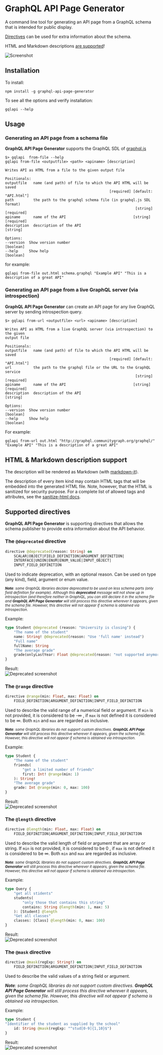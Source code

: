# GraphQL API Page Generator
A command line tool for generating an API page from a GraphQL schema that is intended for public display.

[Directives](#supported-directives) can be used for extra information about the schema. 

HTML and Markdown descriptions [are supported](#html-markdown-description-support)! 

![Screenshot](/docs/screenshot.png)

## Installation
To install:

    npm install -g graphql-api-page-generator

To see all the options and verify installation:

    gqlapi --help

## Usage
### Generating an API page from a schema file
**GraphQL API Page Generator** supports the GraphQL SDL of [graphql.js](https://github.com/graphql/graphql-js)

    $> gqlapi  from-file --help
    gqlapi from-file <outputfile> <path> <apiname> [description]

    Writes API as HTML from a file to the given output file

    Positionals:
    outputfile   name (and path) of file to which the API HTML will be saved
                                                    [required] [default: "API.html"]
    path         the path to the graphql schema file (in graphql.js SDL format)
                                                                [string] [required]
    apiname      name of the API                               [string] [required]
    description  description of the API                                   [string]

    Options:
    --version  Show version number                                       [boolean]
    --help     Show help                                                 [boolean]

for example:

    gqlapi from-file out.html schema.graphql "Example API" "This is a description of a great API"

### Generating an API page from a live GraphQL server (via introspection)
**GraphQL API Page Generator** can create an API page for any live GraphQL server by sending introspection query.

    $> gqlapi from-url <outputfile> <url> <apiname> [description]

    Writes API as HTML from a live GraphQL server (via introspection) to the given
    output file

    Positionals:
    outputfile   name (and path) of file to which the API HTML will be saved
                                                    [required] [default: "API.html"]
    url          the path to the graphql file or the URL to the GraphQL service
                                                                [string] [required]
    apiname      name of the API                               [string] [required]
    description  description of the API                                   [string]

    Options:
    --version  Show version number                                       [boolean]
    --help     Show help                                                 [boolean]

For example:

    gqlapi from-url out.html "http://graphql.communitygraph.org/graphql/" "Example API" "This is a description of a great API"

## HTML & Markdown description support
The description will be rendered as Markdown (with [markdown-it](https://github.com/markdown-it/markdown-it)). 

The description of every item kind may contain HTML tags that will be embedded into the generated HTML file.
Note, however, that the HTML is sanitized for security purpose.
For a complete list of allowed tags and attributes, see the [sanitize-html docs](https://github.com/punkave/sanitize-html#what-are-the-default-options).

## Supported directives
**GraphQL API Page Generator** is supporting directives that allows the schema publisher to provide extra information about the API behavior.
### The `@deprecated` directive
```GraphQL
directive @deprecated(reason: String) on 
    SCALAR|OBJECT|FIELD_DEFINITION|ARGUMENT_DEFINITION|
    INTERFACE|UNION|ENUM|ENUM_VALUE|INPUT_OBJECT|
    INPUT_FIELD_DEFINITION
```
Used to indicate deprecation, with an optional reason. Can be used on type (any kind), field, argument or enum value.

<small> ***Note**: some GraphQL libraries declare deprecated to be used on less schema parts (only field definition for example). Although this **deprecated** message will not show up in introspection (and therefore neither in GraphiQL, you can still declare it in the schema file and **GraphQL API Page Generator** will still process this directive wherever it appears, given the schema file. However, this directive will not appear if schema is obtained via introspection.* </small>

Example:
```GraphQL
type Student @deprecated (reason: "University is closing") {
    "The name of the student"
    name: String! @deprecated(reason: "Use 'full name' instead") 
    "Full name"
    fullName: String 
    "The average grade"
    grade(onlyLastYear: Float @deprecated(reason: "not supported anymore")): Int
}
```
Result: <br/>
![Deprecated screenshot](/docs/screenshot-deprecated.png)
### The `@range` directive
```GraphQL
directive @range(min: Float, max: Float) on 
    FIELD_DEFINITION|ARGUMENT_DEFINITION|INPUT_FIELD_DEFINITION
```
Used to describe the valid range of a numerical field or argument. If `min` is not provided, it is considered to be -∞ , if `max` is not defined it is considered to be ∞. Both `min` and `max` are regarded as inclusive.

<small> ***Note**: some GraphQL libraries do not support custom directives. **GraphQL API Page Generator** will still process this directive wherever it appears, given the schema file. However, this directive will not appear if schema is obtained via introspection.* </small>

Example:
```GraphQL
type Student {
    "The name of the student"
    friends(
        "get a limited number of friends"
        first: Int! @range(min: 1)
    ): String!
    "The average grade"
    grade: Int @range(min: 0, max: 100)
}
```
Result: <br/>
![Deprecated screenshot](/docs/screenshot-range.png)
### The `@length` directive
```GraphQL
directive @length(min: Float, max: Float) on 
    FIELD_DEFINITION|ARGUMENT_DEFINITION|INPUT_FIELD_DEFINITION
```
Used to describe the valid length of field or argument that are array or string. If `min` is not provided, it is considered to be 0 , if `max` is not defined it is considered to be ∞. Both `min` and `max` are regarded as inclusive.

<small> ***Note**: some GraphQL libraries do not support custom directives. **GraphQL API Page Generator** will still process this directive wherever it appears, given the schema file. However, this directive will not appear if schema is obtained via introspection.* </small>

Example:
```GraphQL
type Query {
    "get all stidents"
    students(
        "only those that contains this string"
        contains: String @length(min: 1, max: 5)
    ): [Student] @length
    "Get all classes"
    classes: [Class] @length(min: 0, max: 100)
}
```
Result: <br/>
![Deprecated screenshot](/docs/screenshot-length.png)

### The `@mask` directive
```GraphQL
directive @mask(regExp: String!) on 
    FIELD_DEFINITION|ARGUMENT_DEFINITION|INPUT_FIELD_DEFINITION
```
Used to describe the valid values of a string field or argument.

***Note**: some GraphQL libraries do not support custom directives. **GraphQL API Page Generator** will still process this directive wherever it appears, given the schema file. However, this directive will not appear if schema is obtained via introspection.* 

Example:
```GraphQL
type Student {
"Identifier of the student as supplied by the school"
    id: String @mask(regExp: "^stud[0-9]{1,10}$")
}
```
Result: <br/>
![Deprecated screenshot](/docs/screenshot-mask.png)
